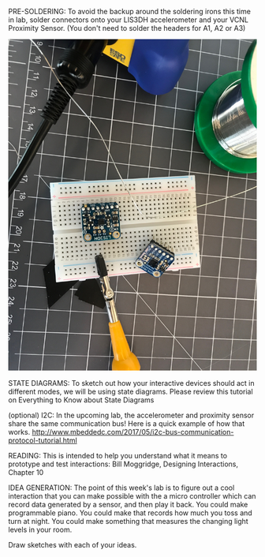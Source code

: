 PRE-SOLDERING: To avoid the backup around the soldering irons this time in lab, solder connectors onto your LIS3DH accelerometer and your VCNL Proximity Sensor. (You don't need to solder the headers for A1, A2 or A3)

![a relative link](./IMG_0783.jpeg)
 
STATE DIAGRAMS: To sketch out how your interactive devices should act in different modes, we will be using state diagrams. Please review this tutorial on Everything to Know about State Diagrams

(optional) I2C: In the upcoming lab, the accelerometer and proximity sensor share the same communication bus! Here is a quick example of how that works. http://www.mbeddedc.com/2017/05/i2c-bus-communication-protocol-tutorial.html

READING: This is intended to help you understand what it means to prototype and test interactions: Bill Moggridge, Designing Interactions, Chapter 10

IDEA GENERATION: The point of this week's lab is to figure out a cool interaction that you can make possible with the a micro controller which can record data generated by a sensor, and then play it back. You could make programmable piano. You could make that records how much you toss and turn at night. You could make something that measures the changing light levels in your room.

Draw sketches with each of your ideas.
